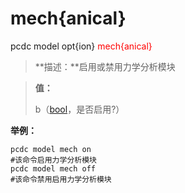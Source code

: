 # mech{anical}
pcdc model opt{ion} <span style='color: red;'>mech{anical}</span>
> **描述：**启用或禁用力学分析模块

> 
> **值：**
> 
> b（[bool](数据类型/bool/)，是否启用?）



**举例：**
```
pcdc model mech on
#该命令启用力学分析模块
pcdc model mech off
#该命令禁用启用力学分析模块

```
